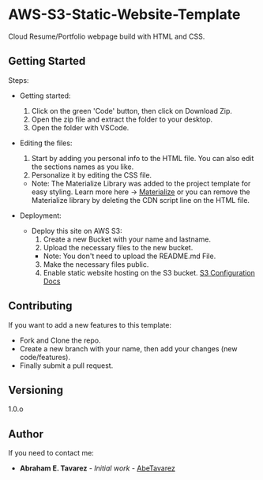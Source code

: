# AWS-S3-Static-Website-Template

Cloud Resume/Portfolio webpage build with HTML and CSS.

## Getting Started

Steps:
* Getting started:
    1. Click on the green 'Code' button, then click on Download Zip.
    2. Open the zip file and extract the folder to your desktop.
    3. Open the folder with VSCode.

* Editing the files:
    1. Start by adding you personal info to the HTML file. You can also edit the sections names as you like.
    2. Personalize it by editing the CSS file.
    - Note: The Materialize Library was added to the project template for easy styling.
    Learn more here -> [Materialize](https://materializecss.com/getting-started.html) or you can remove the Materialize library by deleting the CDN script line on the HTML file.

* Deployment:
    - Deploy this site on AWS S3:
        1. Create a new Bucket with your name and lastname.
        2. Upload the necessary files to the new bucket.
        - Note: You don't need to upload the README.md File.
        3. Make the necessary files public.
        4. Enable static website hosting on the S3 bucket.
    [S3 Configuration Docs](https://docs.aws.amazon.com/AmazonS3/latest/userguide/HostingWebsiteOnS3Setup.html)
        

## Contributing

If you want to add a new features to this template:

- Fork and Clone the repo.
- Create a new branch with your name, then add your changes (new code/features).
- Finally submit a pull request.

## Versioning

1.0.o

## Author

If you need to contact me:

- **Abraham E. Tavarez** - _Initial work_ - [AbeTavarez](https://www.linkedin.com/in/efrenabrahametavarez/)